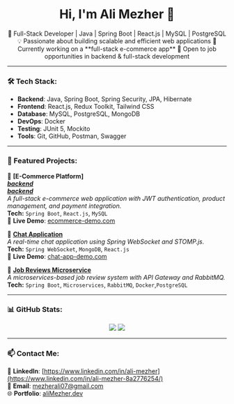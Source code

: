 <h1 align="center">Hi, I'm Ali Mezher 👋</h1>

<p align="center">
🚀 Full-Stack Developer | Java | Spring Boot | React.js | MySQL  | PostgreSQL
💡 Passionate about building scalable and efficient web applications  
📌 Currently working on a **full-stack e-commerce app**  
🎯 Open to job opportunities in backend & full-stack development
</p>

---

### 🛠 Tech Stack:
- **Backend**: Java, Spring Boot, Spring Security, JPA, Hibernate  
- **Frontend**: React.js, Redux Toolkit, Tailwind CSS  
- **Database**: MySQL, PostgreSQL, MongoDB  
- **DevOps**: Docker  
- **Testing**: JUnit 5, Mockito  
- **Tools**: Git, GitHub, Postman, Swagger  

---

### 📌 Featured Projects:

🔹 **[E-Commerce Platform]**  
***[backend](https://github.com/ali8137/Ecommerce-web-application-backend)***  
***[backend](https://github.com/ali8137/Ecommerce-web-application-frontend)***  
*A full-stack e-commerce web application with JWT authentication, product management, and payment integration.*  
**Tech:** `Spring Boot`, `React.js`, `MySQL`  
🚀 **Live Demo**: [ecommerce-demo.com](...)  

🔹 **[Chat Application](https://github.com/ali8137/chat-application)**  
*A real-time chat application using Spring WebSocket and STOMP.js.*  
**Tech:** `Spring WebSocket`, `MongoDB`, `React.js`  
🚀 **Live Demo**: [chat-app-demo.com](...)  

🔹 **[Job Reviews Microservice](https://github.com/ali8137/company-jobs-reviews-microservices)**  
*A microservices-based job review system with API Gateway and RabbitMQ.*  
**Tech:** `Spring Boot`, `Microservices`, `RabbitMQ`, `Docker`,`PostgreSQL`    

---

### 📊 GitHub Stats:
<p align="center">
<img src="...&...=...&...=..." height="...">
<img src="...?...=...&...=..." height="...">
</p>

---

### 📫 Contact Me:
💼 **LinkedIn**: [https://www.linkedin.com/in/ali-mezher](https://www.linkedin.com/in/ali-mezher-8a2776254/)  
📧 **Email**: mezherali07@gmail.com  
🌐 **Portfolio**: [aliMezher.dev](...)  

<!---
ali8137/ali8137 is a ✨ special ✨ repository because its `README.md` (this file) appears on your GitHub profile.
You can click the Preview link to take a look at your changes.
--->
